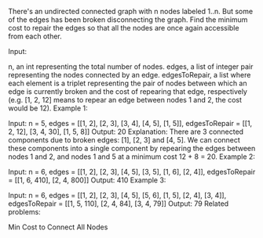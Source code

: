 There's an undirected connected graph with n nodes labeled 1..n. But some of the edges has been broken disconnecting the graph. Find the minimum cost to repair the edges so that all the nodes are once again accessible from each other.

Input:

n, an int representing the total number of nodes.
edges, a list of integer pair representing the nodes connected by an edge.
edgesToRepair, a list where each element is a triplet representing the pair of nodes between which an edge is currently broken and the cost of repearing that edge, respectively (e.g. [1, 2, 12] means to repear an edge between nodes 1 and 2, the cost would be 12).
Example 1:

Input: n = 5, edges = [[1, 2], [2, 3], [3, 4], [4, 5], [1, 5]], edgesToRepair = [[1, 2, 12], [3, 4, 30], [1, 5, 8]]
Output: 20
Explanation:
There are 3 connected components due to broken edges: [1], [2, 3] and [4, 5].
We can connect these components into a single component by repearing the edges between nodes 1 and 2, and nodes 1 and 5 at a minimum cost 12 + 8 = 20.
Example 2:

Input: n = 6, edges = [[1, 2], [2, 3], [4, 5], [3, 5], [1, 6], [2, 4]], edgesToRepair = [[1, 6, 410], [2, 4, 800]]
Output: 410
Example 3:

Input: n = 6, edges = [[1, 2], [2, 3], [4, 5], [5, 6], [1, 5], [2, 4], [3, 4]], edgesToRepair = [[1, 5, 110], [2, 4, 84], [3, 4, 79]]
Output: 79
Related problems:

Min Cost to Connect All Nodes